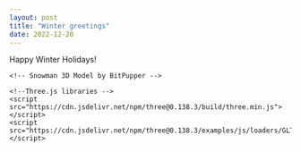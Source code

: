 ```yaml
---
layout: post
title: "Winter greetings"
date: 2022-12-20
---
```

<html>
  <head>
    <script src="../snowman-holidays/script.js"></script>
    <link rel="stylesheet" href="../snowman-holidays/style.css">
  </head>
  <body>
    <div id="info">Happy Winter Holidays!</div>
    
    <!-- Snowman 3D Model by BitPupper -->
    
    <!--Three.js libraries -->
    <script src="https://cdn.jsdelivr.net/npm/three@0.138.3/build/three.min.js"></script>
    <script src="https://cdn.jsdelivr.net/npm/three@0.138.3/examples/js/loaders/GLTFLoader.min.js"></script>
  </body>
</html>
